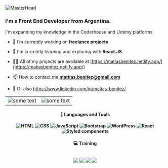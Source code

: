 ![MasterHead](https://i.postimg.cc/yYwxtCS9/banner-github.gif)

<h3 align="left">I'm a Front End Developer from Argentina.</h3>
<p align="left">I'm expanding my knowledge in the Coderhouse and Udemy platforms.</p>



- 💼 I’m currently working on **freelance projects**

- 🔭 I'm currently learning and exploring with **React.JS**

- 👨‍💻 All of my projects are available at [https://matiasbenitez.netlify.app/](https://matiasbenitez.netlify.app/)

- 📫 How to contact me **mattias.benitez@gmail.com**
  
- 🧰 Or also https://www.linkedin.com/in/matías-benitez/


<table align="center">
    <tr>              
        <td><img src="https://github-readme-stats.vercel.app/api?username=matias-benitez&show_icons=true&theme=tokyonight" alt="some text"></td>
        <td><img src="https://github-readme-stats.vercel.app/api/top-langs?username=matias-benitez&show_icons=true&locale=en&layout=compact&theme=tokyonight" alt="some text"></td>
    </tr>
</table>

<h4 align="center">🚀 Languages and Tools
<h4 align="center">

![HTML](https://img.shields.io/badge/-HTML-%23E44D27?style=flat-square&logo=html5&logoColor=ffffff)
![CSS](https://img.shields.io/badge/-CSS-%231572B6?style=flat-square&logo=css3)
![JavaScript](https://img.shields.io/badge/-JavaScript-%23323330?style=flat-square&logo=javascript&logoColor=000000&color=%23f0db4f)
![Bootstrap](https://img.shields.io/badge/-BootStrap-%23563d7c?style=flat-square&logo=bootstrap&logoColor=%23ffffff)
![WordPress](https://img.shields.io/badge/-Tailwindcss-%2300749C?style=flat-square&logo=tailwindcss&logoColor=%23ffffff)
![React](https://img.shields.io/badge/-React-%23323232?style=flat-square&logo=react)
![Styled components](https://img.shields.io/badge/-Figma-%23db7092?style=flat-square&logo=figma&logoColor=%23ffffff)

<h4 align="center">💻 Training
<br>
<br>

[<img src="https://img.shields.io/badge/-Car_Search_Simulator-%23323330?style=flat-square"/>](https://car-search-simulator.netlify.app/) [<img src="https://img.shields.io/badge/-Mail_Simulator-%23E44D27?style=flat-square"/>](https://mail-simulator.netlify.app/) [<img src="https://img.shields.io/badge/-Ecommerce-%235a01d0?style=flat-square"/>](https://damp-tshirts.netlify.app/)
[<img src="https://img.shields.io/badge/-To_Do_List-%2300749C?style=flat-square"/>](https://to-do-list-coderhouse.netlify.app/)




